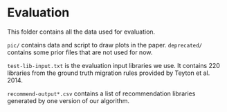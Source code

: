 # Evaluation

This folder contains all the data used for evaluation. 

`pic/` contains data and script to draw plots in the paper.
`deprecated/` contains some prior files that are not used for now.

`test-lib-input.txt` is the evaluation input libraries we use. 
It contains 220 libraries from the ground truth migration rules provided by Teyton et al. 2014.

`recommend-output*.csv` contains a list of recommendation libraries generated by one version of our algorithm.